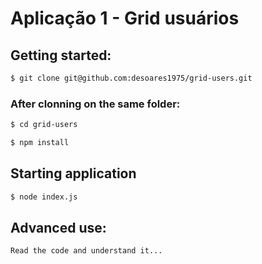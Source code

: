 # Aplicação 1 - Grid usuários

## Getting started:

```bash
$ git clone git@github.com:desoares1975/grid-users.git
```
### After clonning on the same folder:

```bash
$ cd grid-users
```
```bash
$ npm install
```
## Starting application

```bash
$ node index.js
```
## Advanced use:
    Read the code and understand it...


